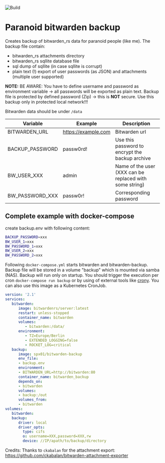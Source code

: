 ![Build](https://github.com/0xERR0R/bitwarden-backup-docker/workflows/Build/badge.svg)

# Paranoid bitwarden backup

Creates backup of bitwarden_rs data for paranoid people (like me). The backup file contain:

- bitwarden_rs attachments directory
- bitwarden_rs sqllite database file
- sql dump of sqllite (in case sqllite is corrupt)
- plain text (!) export of user passwords (as JSON) and attachments (multiple user supported)

**NOTE:** BE AWARE: You have to define username and password as environment variable -> all passwords will be exported as plain text. Backup file is protected by defined password (Zip) -> this is **NOT** secure. Use this backup only in protected local network!!!

Bitwarden data should be under `/data`

| Variable        | Example             | Description                                              |
|-----------------|---------------------|----------------------------------------------------------|
| BITWARDEN_URL   | https://example.com | Bitwarden url                                            |
| BACKUP_PASSWORD | passw0rd!           | Use this password to encrypt the backup archive          |
| BW_USER_XXX     | admin               | Name of the user (XXX can be replaced with some string)  |
| BW_PASSWORD_XXX | passw0r!            | Corresponding password                                   |

## Complete example with docker-compose

create backup.env with following content:

```bash
BACKUP_PASSWORD=xxx
BW_USER_1=xxx
BW_PASSWORD_1=xxx
BW_USER_2=xxx
BW_PASSWORD_2=xxx
```

Following `docker-compose.yml` starts bitwarden and bitwarden-backup. Backup file will be stored in a volume "backup" which is mounted via samba (NAS). Backup will run only on startup. You should trigger the execution per cron `docker-compose run backup` or by using of external tools like [crony](https://github.com/0xERR0R/crony). You can also use this image as a Kubernetes CronJob.

```yaml
version: '2.1'
services:
   bitwarden:
      image: bitwardenrs/server:latest
      restart: unless-stopped
      container_name: bitwarden
      volumes:
         - bitwarden:/data/
      environment:
         - TZ=Europe/Berlin
         - EXTENDED_LOGGING=false
         - ROCKET_LOG=critical
   backup:
      image: spx01/bitwarden-backup
      env_file: 
      - backup.env
      environment:
      - BITWARDEN_URL=http://bitwarden:80
      container_name: bitwarden_backup
      depends_on:
      - bitwarden      
      volumes:
      - backup:/out
      volumes_from:
      - bitwarden
volumes:
   bitwarden:
   backup:
      driver: local
      driver_opts:
        type: cifs
        o: username=XXX,password=XXX,rw
        device: //IP/apath/to/backup/directory
```

Credits: Thanks to `ckabalan` for the attachment export: https://github.com/ckabalan/bitwarden-attachment-exporter
